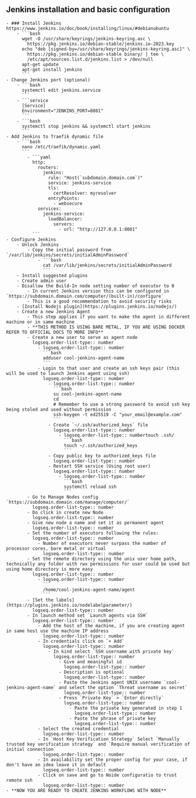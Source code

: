 ## Jenkins installation and basic configuration
	- ### Install Jenkins https://www.jenkins.io/doc/book/installing/linux/#debianubuntu
		- ```bash
		  wget -O /usr/share/keyrings/jenkins-keyring.asc \
		    https://pkg.jenkins.io/debian-stable/jenkins.io-2023.key
		  echo "deb [signed-by=/usr/share/keyrings/jenkins-keyring.asc]" \
		    https://pkg.jenkins.io/debian-stable binary/ | tee \
		    /etc/apt/sources.list.d/jenkins.list > /dev/null
		  apt-get update
		  apt-get install jenkins
		  ```
	- Change Jenkins port (optional)
		- ```bash
		  systemctl edit jenkins.service
		  ```
		- ```service
		  [Service]
		  Environment="JENKINS_PORT=8081"
		  ```
		- ```bash
		  systemctl stop jenkins && systemctl start jenkins
		  ```
	- Add Jenkins to Traefik dynamic file
		- ```bash
		  nano /etc/traefik/dynamic.yaml
		  ```
			- ```yaml
			  http:
			    routers:
			      jenkins:
			        rule: "Host(`subdomain.domain.com`)"
			        service: jenkins-service
			        tls:
			          certResolver: myresolver
			        entryPoints:
			          - websecure
			    services:
			      jenkins-service:
			        loadBalancer:
			          servers:
			            - url: "http://127.0.0.1:8081"
			  ```
	- Configure Jenkins
		- Unlock Jenkins
			- Copy the initial password from `/var/lib/jenkins/secrets/initialAdminPassword`
				- ```bash
				  cat /var/lib/jenkins/secrets/initialAdminPassword
				  ```
		- Install suggested plugins
		- Create admin user
		- Disallow the Build-In node setting number of executor to 0
			- In current Jenkins version this can be configured in `https://subdomain.domain.com/computer/(built-in)/configure`
			- This is a good recommendation to avoid security risks
		- [Install Nodejs plugin](https://plugins.jenkins.io/nodejs/)
		- Create a new Jenkins Agent
			- This step applies if you want to make the agent in different machine or in same machine
			- **THIS METHOD IS USING BARE METAL, IF YOU ARE USING DOCKER REFER TO OFFICIAL DOCS TO MORE INFO**
			- Create a new user to serve as agent node
			  logseq.order-list-type:: number
				- logseq.order-list-type:: number
				  ```bash
				  adduser cool-jenkins-agent-name
				  ```
				- Login to that user and create an ssh keys pair (this will be used to launch Jenkins agent using ssh)
				  logseq.order-list-type:: number
					- logseq.order-list-type:: number
					  ```bash
					  su cool-jenkins-agent-name
					  cd
					  # Remember to use a strong password to avoid ssh key being stoled and used without permission
					  ssh-keygen -t ed25519 -C "your_email@example.com"
					  ```
					- Create `~/.ssh/authorized_keys` file
					  logseq.order-list-type:: number
						- logseq.order-list-type:: numbertouch .ssh/
						  ```bash
						  touch ~/.ssh/authorized_keys
						  ```
					- Copy public key to authorized_keys file
					  logseq.order-list-type:: number
					- Restart SSH service (Using root user)
					  logseq.order-list-type:: number
						- logseq.order-list-type:: number
						  ```bash
						  systemctl reload ssh
						  ```
			- Go to Manage Nodes config `https://subdomain.domain.com/manage/computer/`
			  logseq.order-list-type:: number
			- Do click in create new Node
			  logseq.order-list-type:: number
			- Give new node a name and set it as permanent agent
			  logseq.order-list-type:: number
			- Set the number of executors following the rules:
			  logseq.order-list-type:: number
				- Number of executors never surpass the number of processor cores, bare metal or virtual
				  logseq.order-list-type:: number
			- Set the remote directory using the unix user home path, technically any folder with rwx permissions for user could be used but using home directory is more easy
			  logseq.order-list-type:: number
				- logseq.order-list-type:: number
				  ```
				  /home/cool-jenkins-agent-name/agent
				  ```
			- [Set the labels](https://plugins.jenkins.io/nodelabelparameter/)
			  logseq.order-list-type:: number
			- In launch method set `Launch agents via SSH`
			  logseq.order-list-type:: number
				- Add the host of the machine, if you are creating agent in same host use the machine IP address
				  logseq.order-list-type:: number
				- In credentials click on `+ Add`
				  logseq.order-list-type:: number
					- In kind select `SSH username with private key`
					  logseq.order-list-type:: number
						- Give and meaningful id
						  logseq.order-list-type:: number
						- Description is optional
						  logseq.order-list-type:: number
						- Paste the Jenkins agent UNIX username `cool-jenkins-agent-name` and select the option `Threat username as secret`
						  logseq.order-list-type:: number
						- Press `Private Key` > `Enter directly`
						  logseq.order-list-type:: number
							- Paste the private key generated in step 1
							  logseq.order-list-type:: number
							- Paste the phrase of private key
							  logseq.order-list-type:: number
				- Select the created credential
				  logseq.order-list-type:: number
				- In `Host Key Verification Strategy` Select `Manually trusted key verification strategy` and `Require manual verification of initial connection`
				  logseq.order-list-type:: number
				- In availability set the proper config for your case, if don't have an idea leave it in default
				  logseq.order-list-type:: number
				- Click on save and go to Noide configuratio to trust remote ssh
				  logseq.order-list-type:: number
	- **NOW YOU ARE READY TO CREATE JENKINS WORKFLOWS WITH NODE**
